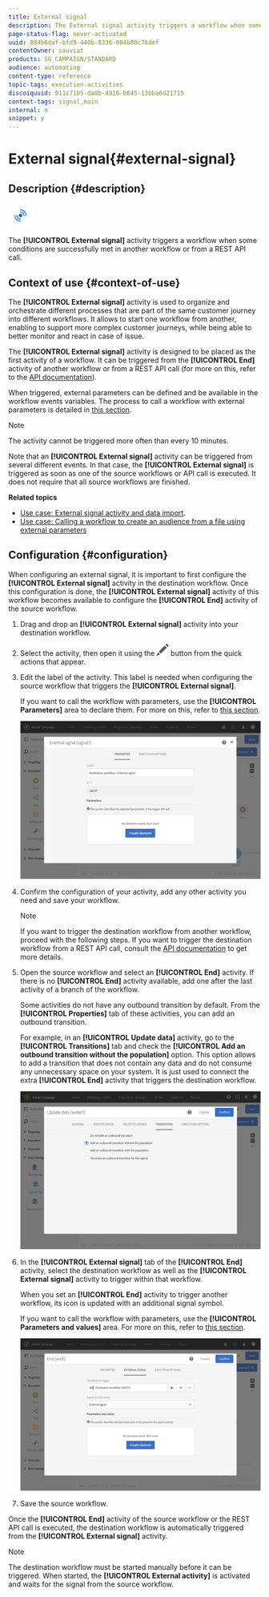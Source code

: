 ```yaml
---
title: External signal
description: The External signal activity triggers a workflow when some conditions are successfully met in another workflow.
page-status-flag: never-activated
uuid: 884b6daf-bfd9-440b-8336-004b80c76def
contentOwner: sauviat
products: SG_CAMPAIGN/STANDARD
audience: automating
content-type: reference
topic-tags: execution-activities
discoiquuid: 911c71b5-da8b-4916-b645-13bba6d21715
context-tags: signal,main
internal: n
snippet: y
---
```


# External signal{#external-signal}

## Description {#description}

![](assets/signal.png)

The **[!UICONTROL External signal]** activity triggers a workflow when some conditions are successfully met in another workflow or from a REST API call.

## Context of use {#context-of-use}

The **[!UICONTROL External signal]** activity is used to organize and orchestrate different processes that are part of the same customer journey into different workflows. It allows to start one workflow from another, enabling to support more complex customer journeys, while being able to better monitor and react in case of issue.

The **[!UICONTROL External signal]** activity is designed to be placed as the first activity of a workflow. It can be triggered from the **[!UICONTROL End]** activity of another workflow or from a REST API call (for more on this, refer to the [API documentation](../../api/using/triggering-a-signal-activity.md)).

When triggered, external parameters can be defined and be available in the workflow events variables. The process to call a workflow with external parameters is detailed in [this section](../../automating/using/calling-a-workflow-with-external-parameters.md).

>[!NOTE]
>
>The activity cannot be triggered more often than every 10 minutes.

Note that an **[!UICONTROL External signal]** activity can be triggered from several different events. In that case, the **[!UICONTROL External signal]** is triggered as soon as one of the source workflows or API call is executed. It does not require that all source workflows are finished.

**Related topics**

* [Use case: External signal activity and data import](../../automating/using/external-signal-data-import.md).
* [Use case: Calling a workflow to create an audience from a file using external parameters](../../automating/using/calling-a-workflow-with-external-parameters.md#use-case)

## Configuration {#configuration}

When configuring an external signal, it is important to first configure the **[!UICONTROL External signal]** activity in the destination workflow. Once this configuration is done, the **[!UICONTROL External signal]** activity of this workflow becomes available to configure the **[!UICONTROL End]** activity of the source workflow.

1. Drag and drop an **[!UICONTROL External signal]** activity into your destination workflow.
1. Select the activity, then open it using the ![](assets/edit_darkgrey-24px.png) button from the quick actions that appear.
1. Edit the label of the activity. This label is needed when configuring the source workflow that triggers the **[!UICONTROL External signal]**.

   If you want to call the workflow with parameters, use the **[!UICONTROL Parameters]** area to declare them. For more on this, refer to [this section](../../automating/using/calling-a-workflow-with-external-parameters.md#declaring-the-parameters-in-the-external-signal-activity).

   ![](assets/external_signal_configuration.png)

1. Confirm the configuration of your activity, add any other activity you need and save your workflow.

   >[!NOTE]
   >
   >If you want to trigger the destination workflow from another workflow, proceed with the following steps. If you want to trigger the destination workflow from a REST API call, consult the [API documentation](../../api/using/triggering-a-signal-activity.md) to get more details.

1. Open the source workflow and select an **[!UICONTROL End]** activity. If there is no **[!UICONTROL End]** activity available, add one after the last activity of a branch of the workflow.

   Some activities do not have any outbound transition by default. From the **[!UICONTROL Properties]** tab of these activities, you can add an outbound transition.

   For example, in an **[!UICONTROL Update data]** activity, go to the **[!UICONTROL Transitions]** tab and check the **[!UICONTROL Add an outbound transition without the population]** option. This option allows to add a transition that does not contain any data and do not consume any unnecessary space on your system. It is just used to connect the extra **[!UICONTROL End]** activity that triggers the destination workflow.

   ![](assets/external_signal_empty_transition.png)

1. In the **[!UICONTROL External signal]** tab of the **[!UICONTROL End]** activity, select the destination workflow as well as the **[!UICONTROL External signal]** activity to trigger within that workflow.

   When you set an **[!UICONTROL End]** activity to trigger another workflow, its icon is updated with an additional signal symbol.

   If you want to call the workflow with parameters, use the **[!UICONTROL Parameters and values]** area. For more on this, refer to [this section](../../automating/using/calling-a-workflow-with-external-parameters.md#defining-the-parameters-when-calling-the-workflow).

   ![](assets/external_signal_end.png)

1. Save the source workflow.

Once the **[!UICONTROL End]** activity of the source workflow or the REST API call is executed, the destination workflow is automatically triggered from the **[!UICONTROL External signal]** activity.

>[!NOTE]
>
>The destination workflow must be started manually before it can be triggered. When started, the **[!UICONTROL External activity]** is activated and waits for the signal from the source workflow.
